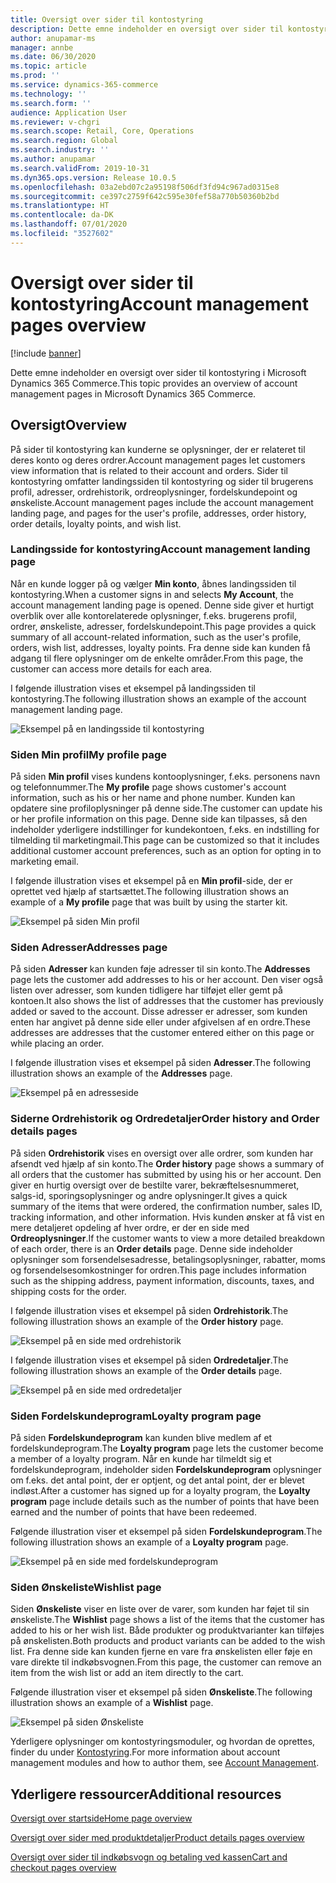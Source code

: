 ```yaml
---
title: Oversigt over sider til kontostyring
description: Dette emne indeholder en oversigt over sider til kontostyring i Microsoft Dynamics 365 Commerce.
author: anupamar-ms
manager: annbe
ms.date: 06/30/2020
ms.topic: article
ms.prod: ''
ms.service: dynamics-365-commerce
ms.technology: ''
ms.search.form: ''
audience: Application User
ms.reviewer: v-chgri
ms.search.scope: Retail, Core, Operations
ms.search.region: Global
ms.search.industry: ''
ms.author: anupamar
ms.search.validFrom: 2019-10-31
ms.dyn365.ops.version: Release 10.0.5
ms.openlocfilehash: 03a2ebd07c2a95198f506df3fd94c967ad0315e8
ms.sourcegitcommit: ce397c2759f642c595e30fef58a770b50360b2bd
ms.translationtype: HT
ms.contentlocale: da-DK
ms.lasthandoff: 07/01/2020
ms.locfileid: "3527602"
---
```

# <a name="account-management-pages-overview"></a><span data-ttu-id="edc69-103">Oversigt over sider til kontostyring</span><span class="sxs-lookup"><span data-stu-id="edc69-103">Account management pages overview</span></span>

[!include [banner](includes/banner.md)]

<span data-ttu-id="edc69-104">Dette emne indeholder en oversigt over sider til kontostyring i Microsoft Dynamics 365 Commerce.</span><span class="sxs-lookup"><span data-stu-id="edc69-104">This topic provides an overview of account management pages in Microsoft Dynamics 365 Commerce.</span></span>

## <a name="overview"></a><span data-ttu-id="edc69-105">Oversigt</span><span class="sxs-lookup"><span data-stu-id="edc69-105">Overview</span></span>

<span data-ttu-id="edc69-106">På sider til kontostyring kan kunderne se oplysninger, der er relateret til deres konto og deres ordrer.</span><span class="sxs-lookup"><span data-stu-id="edc69-106">Account management pages let customers view information that is related to their account and orders.</span></span> <span data-ttu-id="edc69-107">Sider til kontostyring omfatter landingssiden til kontostyring og sider til brugerens profil, adresser, ordrehistorik, ordreoplysninger, fordelskundepoint og ønskeliste.</span><span class="sxs-lookup"><span data-stu-id="edc69-107">Account management pages include the account management landing page, and pages for the user's profile, addresses, order history, order details, loyalty points, and wish list.</span></span>

### <a name="account-management-landing-page"></a><span data-ttu-id="edc69-108">Landingsside for kontostyring</span><span class="sxs-lookup"><span data-stu-id="edc69-108">Account management landing page</span></span>

<span data-ttu-id="edc69-109">Når en kunde logger på og vælger **Min konto**, åbnes landingssiden til kontostyring.</span><span class="sxs-lookup"><span data-stu-id="edc69-109">When a customer signs in and selects **My Account**, the account management landing page is opened.</span></span> <span data-ttu-id="edc69-110">Denne side giver et hurtigt overblik over alle kontorelaterede oplysninger, f.eks. brugerens profil, ordrer, ønskeliste, adresser, fordelskundepoint.</span><span class="sxs-lookup"><span data-stu-id="edc69-110">This page provides a quick summary of all account-related information, such as the user's profile, orders, wish list, addresses, loyalty points.</span></span> <span data-ttu-id="edc69-111">Fra denne side kan kunden få adgang til flere oplysninger om de enkelte områder.</span><span class="sxs-lookup"><span data-stu-id="edc69-111">From this page, the customer can access more details for each area.</span></span>

<span data-ttu-id="edc69-112">I følgende illustration vises et eksempel på landingssiden til kontostyring.</span><span class="sxs-lookup"><span data-stu-id="edc69-112">The following illustration shows an example of the account management landing page.</span></span>

![Eksempel på en landingsside til kontostyring](./media/Account-Management.PNG)

### <a name="my-profile-page"></a><span data-ttu-id="edc69-114">Siden Min profil</span><span class="sxs-lookup"><span data-stu-id="edc69-114">My profile page</span></span>

<span data-ttu-id="edc69-115">På siden **Min profil** vises kundens kontooplysninger, f.eks. personens navn og telefonnummer.</span><span class="sxs-lookup"><span data-stu-id="edc69-115">The **My profile** page shows customer's account information, such as his or her name and phone number.</span></span> <span data-ttu-id="edc69-116">Kunden kan opdatere sine profiloplysninger på denne side.</span><span class="sxs-lookup"><span data-stu-id="edc69-116">The customer can update his or her profile information on this page.</span></span> <span data-ttu-id="edc69-117">Denne side kan tilpasses, så den indeholder yderligere indstillinger for kundekontoen, f.eks. en indstilling for tilmelding til marketingmail.</span><span class="sxs-lookup"><span data-stu-id="edc69-117">This page can be customized so that it includes additional customer account preferences, such as an option for opting in to marketing email.</span></span>

<span data-ttu-id="edc69-118">I følgende illustration vises et eksempel på en **Min profil**-side, der er oprettet ved hjælp af startsættet.</span><span class="sxs-lookup"><span data-stu-id="edc69-118">The following illustration shows an example of a **My profile** page that was built by using the starter kit.</span></span>

![Eksempel på siden Min profil](./media/Account-Management-MyProfile.PNG)

### <a name="addresses-page"></a><span data-ttu-id="edc69-120">Siden Adresser</span><span class="sxs-lookup"><span data-stu-id="edc69-120">Addresses page</span></span>

<span data-ttu-id="edc69-121">På siden **Adresser** kan kunden føje adresser til sin konto.</span><span class="sxs-lookup"><span data-stu-id="edc69-121">The **Addresses** page lets the customer add addresses to his or her account.</span></span> <span data-ttu-id="edc69-122">Den viser også listen over adresser, som kunden tidligere har tilføjet eller gemt på kontoen.</span><span class="sxs-lookup"><span data-stu-id="edc69-122">It also shows the list of addresses that the customer has previously added or saved to the account.</span></span> <span data-ttu-id="edc69-123">Disse adresser er adresser, som kunden enten har angivet på denne side eller under afgivelsen af en ordre.</span><span class="sxs-lookup"><span data-stu-id="edc69-123">These addresses are addresses that the customer entered either on this page or while placing an order.</span></span>

<span data-ttu-id="edc69-124">I følgende illustration vises et eksempel på siden **Adresser**.</span><span class="sxs-lookup"><span data-stu-id="edc69-124">The following illustration shows an example of the **Addresses** page.</span></span>

![Eksempel på en adresseside](./media/Account-Management-Address.png)

### <a name="order-history-and-order-details-pages"></a><span data-ttu-id="edc69-126">Siderne Ordrehistorik og Ordredetaljer</span><span class="sxs-lookup"><span data-stu-id="edc69-126">Order history and Order details pages</span></span>

<span data-ttu-id="edc69-127">På siden **Ordrehistorik** vises en oversigt over alle ordrer, som kunden har afsendt ved hjælp af sin konto.</span><span class="sxs-lookup"><span data-stu-id="edc69-127">The **Order history** page shows a summary of all orders that the customer has submitted by using his or her account.</span></span> <span data-ttu-id="edc69-128">Den giver en hurtig oversigt over de bestilte varer, bekræftelsesnummeret, salgs-id, sporingsoplysninger og andre oplysninger.</span><span class="sxs-lookup"><span data-stu-id="edc69-128">It gives a quick summary of the items that were ordered, the confirmation number, sales ID, tracking information, and other information.</span></span> <span data-ttu-id="edc69-129">Hvis kunden ønsker at få vist en mere detaljeret opdeling af hver ordre, er der en side med **Ordreoplysninger**.</span><span class="sxs-lookup"><span data-stu-id="edc69-129">If the customer wants to view a more detailed breakdown of each order, there is an **Order details** page.</span></span> <span data-ttu-id="edc69-130">Denne side indeholder oplysninger som forsendelsesadresse, betalingsoplysninger, rabatter, moms og forsendelsesomkostninger for ordren.</span><span class="sxs-lookup"><span data-stu-id="edc69-130">This page includes information such as the shipping address, payment information, discounts, taxes, and shipping costs for the order.</span></span>

<span data-ttu-id="edc69-131">I følgende illustration vises et eksempel på siden **Ordrehistorik**.</span><span class="sxs-lookup"><span data-stu-id="edc69-131">The following illustration shows an example of the **Order history** page.</span></span>

![Eksempel på en side med ordrehistorik](./media/Account-Management-OrderHistory.PNG)

<span data-ttu-id="edc69-133">I følgende illustration vises et eksempel på siden **Ordredetaljer**.</span><span class="sxs-lookup"><span data-stu-id="edc69-133">The following illustration shows an example of the **Order details** page.</span></span>

![Eksempel på en side med ordredetaljer](./media/Account-Management-OrderDetails.PNG)

### <a name="loyalty-program-page"></a><span data-ttu-id="edc69-135">Siden Fordelskundeprogram</span><span class="sxs-lookup"><span data-stu-id="edc69-135">Loyalty program page</span></span>

<span data-ttu-id="edc69-136">På siden **Fordelskundeprogram** kan kunden blive medlem af et fordelskundeprogram.</span><span class="sxs-lookup"><span data-stu-id="edc69-136">The **Loyalty program** page lets the customer become a member of a loyalty program.</span></span> <span data-ttu-id="edc69-137">Når en kunde har tilmeldt sig et fordelskundeprogram, indeholder siden **Fordelskundeprogram** oplysninger om f.eks. det antal point, der er optjent, og det antal point, der er blevet indløst.</span><span class="sxs-lookup"><span data-stu-id="edc69-137">After a customer has signed up for a loyalty program, the **Loyalty program** page include details such as the number of points that have been earned and the number of points that have been redeemed.</span></span>

<span data-ttu-id="edc69-138">Følgende illustration viser et eksempel på siden **Fordelskundeprogram**.</span><span class="sxs-lookup"><span data-stu-id="edc69-138">The following illustration shows an example of a **Loyalty program** page.</span></span>

![Eksempel på en side med fordelskundeprogram](./media/Account-Management-Loyalty.PNG)

### <a name="wishlist-page"></a><span data-ttu-id="edc69-140">Siden Ønskeliste</span><span class="sxs-lookup"><span data-stu-id="edc69-140">Wishlist page</span></span>

<span data-ttu-id="edc69-141">Siden **Ønskeliste** viser en liste over de varer, som kunden har føjet til sin ønskeliste.</span><span class="sxs-lookup"><span data-stu-id="edc69-141">The **Wishlist** page shows a list of the items that the customer has added to his or her wish list.</span></span> <span data-ttu-id="edc69-142">Både produkter og produktvarianter kan tilføjes på ønskelisten.</span><span class="sxs-lookup"><span data-stu-id="edc69-142">Both products and product variants can be added to the wish list.</span></span> <span data-ttu-id="edc69-143">Fra denne side kan kunden fjerne en vare fra ønskelisten eller føje en vare direkte til indkøbsvognen.</span><span class="sxs-lookup"><span data-stu-id="edc69-143">From this page, the customer can remove an item from the wish list or add an item directly to the cart.</span></span>

<span data-ttu-id="edc69-144">Følgende illustration viser et eksempel på siden **Ønskeliste**.</span><span class="sxs-lookup"><span data-stu-id="edc69-144">The following illustration shows an example of a **Wishlist** page.</span></span>

![Eksempel på siden Ønskeliste](./media/Account-Management-Wishlist.PNG)

<span data-ttu-id="edc69-146">Yderligere oplysninger om kontostyringsmoduler, og hvordan de oprettes, finder du under [Kontostyring](account-management.md).</span><span class="sxs-lookup"><span data-stu-id="edc69-146">For more information about account management modules and how to author them, see [Account Management](account-management.md).</span></span>

## <a name="additional-resources"></a><span data-ttu-id="edc69-147">Yderligere ressourcer</span><span class="sxs-lookup"><span data-stu-id="edc69-147">Additional resources</span></span>

[<span data-ttu-id="edc69-148">Oversigt over startside</span><span class="sxs-lookup"><span data-stu-id="edc69-148">Home page overview</span></span>](quick-tour-home-page.md)

[<span data-ttu-id="edc69-149">Oversigt over sider med produktdetaljer</span><span class="sxs-lookup"><span data-stu-id="edc69-149">Product details pages overview</span></span>](quick-tour-pdp.md)

[<span data-ttu-id="edc69-150">Oversigt over sider til indkøbsvogn og betaling ved kassen</span><span class="sxs-lookup"><span data-stu-id="edc69-150">Cart and checkout pages overview</span></span>](quick-tour-cart-checkout.md)

